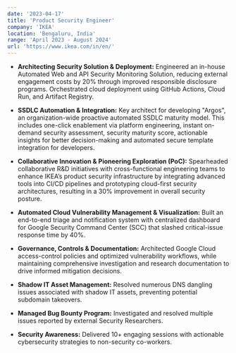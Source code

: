 ```yaml
---
date: '2023-04-17'
title: 'Product Security Engineer'
company: 'IKEA'
location: 'Bengaluru, India'
range: 'April 2023 - August 2024'
url: 'https://www.ikea.com/in/en/'
---
```


- **Architecting Security Solution & Deployment:** Engineered an in-house Automated Web and API Security Monitoring Solution, reducing external engagement costs by 20% through improved responsible disclosure programs. Orchestrated cloud deployment using GitHub Actions, Cloud Run, and Artifact Registry.

- **SSDLC Automation & Integration:** Key architect for developing "Argos", an organization-wide proactive automated SSDLC maturity model. This includes one-click enablement via platform engineering, instant on-demand security assessment, security maturity score, actionable insights for better decision-making and automated secure template integration for developers.

- **Collaborative Innovation & Pioneering Exploration (PoC):** Spearheaded collaborative R\&D initiatives with cross-functional engineering teams to enhance IKEA’s product security infrastructure by integrating advanced tools into CI/CD pipelines and prototyping cloud-first security architectures, resulting in a 30% improvement in overall security posture.

- **Automated Cloud Vulnerability Management & Visualization:** Built an end-to-end triage and notification system with centralized dashboard for Google Security Command Center (SCC) that slashed critical-issue response time by 40%.

- **Governance, Controls & Documentation:** Architected Google Cloud access-control policies and optimized vulnerability workflows, while maintaining comprehensive investigation and research documentation to drive informed mitigation decisions.

- **Shadow IT Asset Management:** Resolved numerous DNS dangling issues associated with shadow IT assets, preventing potential subdomain takeovers.

- **Managed Bug Bounty Program:** Investigated and resolved multiple issues reported by external Security Researchers.

- **Security Awareness:** Delivered 10+ engaging sessions with actionable cybersecurity strategies to non-security co-workers.
